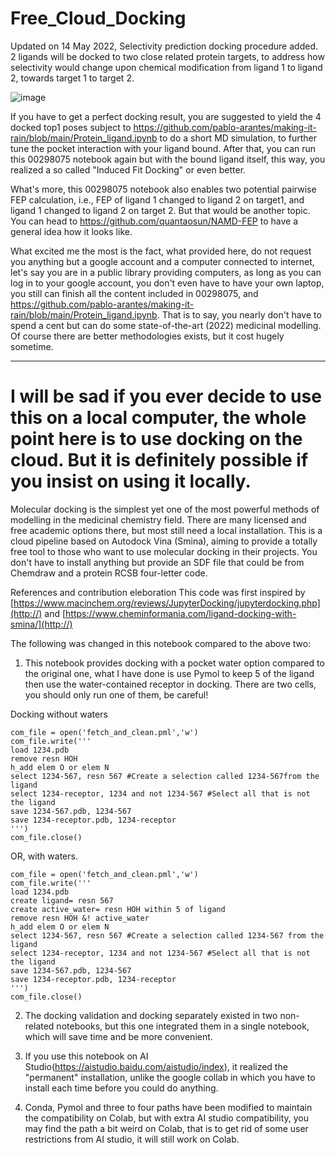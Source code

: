 # Free_Cloud_Docking


Updated on 14 May 2022, Selectivity prediction docking procedure added. 2 ligands will be docked to two close related protein targets, to address how selectivity would change upon chemical modification from ligand 1 to ligand 2, towards target 1 to target 2.

![image](https://user-images.githubusercontent.com/75652473/168420589-deb81559-c4fe-443a-a9c1-74c3afb4cff9.png)

If you have to get a perfect docking result, you are suggested to yield the 4 docked top1 poses subject to https://github.com/pablo-arantes/making-it-rain/blob/main/Protein_ligand.ipynb to do a short MD simulation, to further tune the pocket interaction with your ligand bound. After that, you can run this 00298075 notebook again but with the bound ligand itself, this way, you realized a so called "Induced Fit Docking" or even better.

What's more, this 00298075 notebook also enables two potential pairwise FEP calculation, i.e., FEP of ligand 1 changed to ligand 2 on target1, and ligand 1 changed to ligand 2 on target 2. But that would be another topic. You can head to https://github.com/quantaosun/NAMD-FEP to have a general idea how it looks like.

What excited me the most is the fact, what provided here, do not request you anything but a google account and a computer connected to internet, let's say you are in a public library providing computers, as long as you can log in to your google account, you don't even have to have your own laptop, you still can finish all the content included in 00298075, and https://github.com/pablo-arantes/making-it-rain/blob/main/Protein_ligand.ipynb. That is to say, you nearly don't have to spend a cent but can do some state-of-the-art (2022) medicinal modelling. Of course there are better methodologies exists, but it cost hugely sometime.

---------------------------------------------------------------------------------------------------------------------------------------------------------
# I will be sad if you ever decide to use this on a local computer, the whole point here is to use docking on the cloud. But it is definitely possible if you insist on using it locally.

Molecular docking is the simplest yet one of the most powerful methods of modelling in the medicinal chemistry field. There are many licensed and free academic options there, but most still need a local installation. This is a cloud pipeline based on Autodock Vina (Smina), aiming to provide a totally free tool to those who want to use molecular docking in their projects. You don't have to install anything but provide an SDF file that could be from Chemdraw and a protein RCSB four-letter code.

 References and contribution eleboration
 This code was first inspired by [https://www.macinchem.org/reviews/JupyterDocking/jupyterdocking.php](http://) and [https://www.cheminformania.com/ligand-docking-with-smina/](http://)


The following was changed in this notebook compared to the above two:
1. This notebook provides docking with a pocket water option compared to the original one, what I have done is use Pymol to keep 5 of the ligand then use the water-contained receptor in docking. There are two cells, you should only run one of them, be careful! 

Docking without waters

```
com_file = open('fetch_and_clean.pml','w')
com_file.write('''
load 1234.pdb
remove resn HOH
h_add elem O or elem N
select 1234-567, resn 567 #Create a selection called 1234-567from the ligand
select 1234-receptor, 1234 and not 1234-567 #Select all that is not the ligand
save 1234-567.pdb, 1234-567
save 1234-receptor.pdb, 1234-receptor    
''')
com_file.close()
```
OR, with waters.

```
com_file = open('fetch_and_clean.pml','w')
com_file.write('''
load 1234.pdb
create ligand= resn 567 
create active_water= resn HOH within 5 of ligand
remove resn HOH &! active_water
h_add elem O or elem N
select 1234-567, resn 567 #Create a selection called 1234-567 from the ligand
select 1234-receptor, 1234 and not 1234-567 #Select all that is not the ligand
save 1234-567.pdb, 1234-567
save 1234-receptor.pdb, 1234-receptor    
''')
com_file.close()
```

2. The docking validation and docking separately existed in two non-related notebooks, but this one integrated them in a single notebook, which will save time and be more convenient.
1. If you use this notebook on AI Studio(https://aistudio.baidu.com/aistudio/index), it realized the "permanent" installation, unlike the google collab in which you have to install each time before you could do anything. 

3. Conda, Pymol and three to four paths have been modified to maintain the compatibility on Colab, but with extra AI studio compatibility, you may find the path a bit weird on Colab, that is to get rid of some user restrictions from AI studio, it will still work on Colab. 
